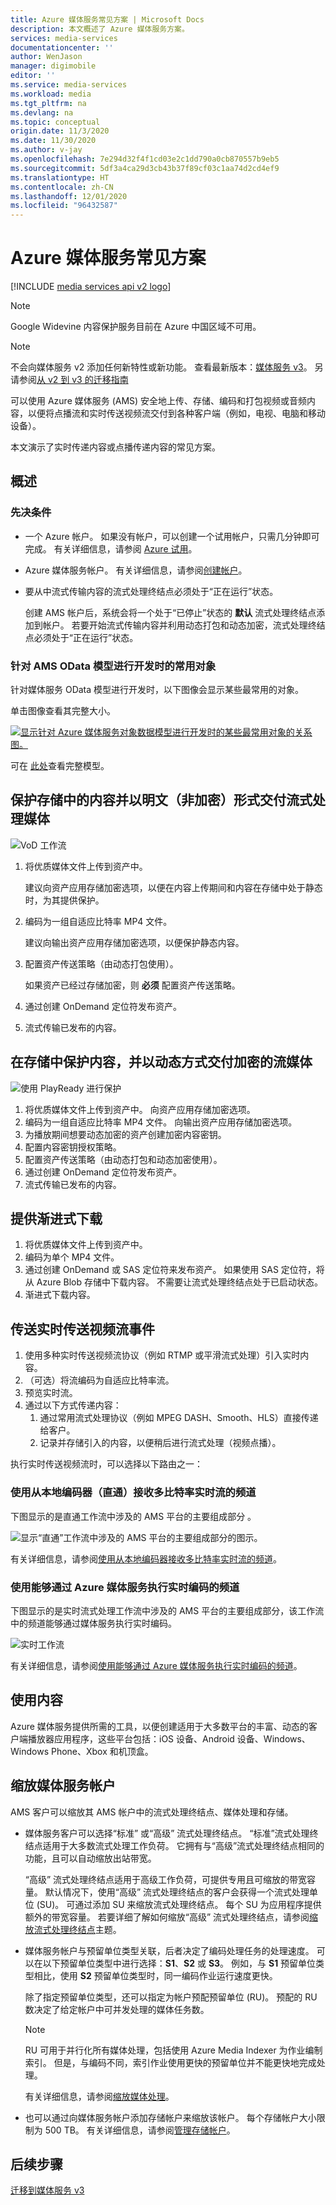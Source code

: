 ```yaml
---
title: Azure 媒体服务常见方案 | Microsoft Docs
description: 本文概述了 Azure 媒体服务方案。
services: media-services
documentationcenter: ''
author: WenJason
manager: digimobile
editor: ''
ms.service: media-services
ms.workload: media
ms.tgt_pltfrm: na
ms.devlang: na
ms.topic: conceptual
origin.date: 11/3/2020
ms.date: 11/30/2020
ms.author: v-jay
ms.openlocfilehash: 7e294d32f4f1cd03e2c1dd790a0cb870557b9eb5
ms.sourcegitcommit: 5df3a4ca29d3cb43b37f89cf03c1aa74d2cd4ef9
ms.translationtype: HT
ms.contentlocale: zh-CN
ms.lasthandoff: 12/01/2020
ms.locfileid: "96432587"
---
```

# <a name="azure-media-services-common-scenarios"></a>Azure 媒体服务常见方案

[!INCLUDE [media services api v2 logo](./includes/v2-hr.md)]

> [!NOTE]
> Google Widevine 内容保护服务目前在 Azure 中国区域不可用。

> [!NOTE]
> 不会向媒体服务 v2 添加任何新特性或新功能。 查看最新版本：[媒体服务 v3](../latest/media-services-overview.md)。 另请参阅[从 v2 到 v3 的迁移指南](../latest/migrate-from-v2-to-v3.md)

可以使用 Azure 媒体服务 (AMS) 安全地上传、存储、编码和打包视频或音频内容，以便将点播流和实时传送视频流交付到各种客户端（例如，电视、电脑和移动设备）。

本文演示了实时传递内容或点播传递内容的常见方案。

## <a name="overview"></a>概述

### <a name="prerequisites"></a>先决条件

* 一个 Azure 帐户。 如果没有帐户，可以创建一个试用帐户，只需几分钟即可完成。 有关详细信息，请参阅 [Azure 试用](https://www.microsoft.com/china/azure/index.html?fromtype=cn)。
* Azure 媒体服务帐户。 有关详细信息，请参阅[创建帐户](media-services-portal-create-account.md)。
* 要从中流式传输内容的流式处理终结点必须处于“正在运行”状态。 

    创建 AMS 帐户后，系统会将一个处于“已停止”状态的 **默认** 流式处理终结点添加到帐户。  若要开始流式传输内容并利用动态打包和动态加密，流式处理终结点必须处于“正在运行”状态。 

### <a name="commonly-used-objects-when-developing-against-the-ams-odata-model"></a>针对 AMS OData 模型进行开发时的常用对象

针对媒体服务 OData 模型进行开发时，以下图像会显示某些最常用的对象。

单击图像查看其完整大小。  

[![显示针对 Azure 媒体服务对象数据模型进行开发时的某些最常用对象的关系图。](./media/media-services-overview/media-services-overview-object-model-small.png)](./media/media-services-overview/media-services-overview-object-model.png#lightbox)

可在 [此处](https://media.chinacloudapi.cn/API/$metadata?api-version=2.15)查看完整模型。  

## <a name="protect-content-in-storage-and-deliver-streaming-media-in-the-clear-non-encrypted"></a>保护存储中的内容并以明文（非加密）形式交付流式处理媒体

![VoD 工作流](./media/scenarios-and-availability/scenarios-and-availability01.png)

1. 将优质媒体文件上传到资产中。

    建议向资产应用存储加密选项，以便在内容上传期间和内容在存储中处于静态时，为其提供保护。

1. 编码为一组自适应比特率 MP4 文件。

    建议向输出资产应用存储加密选项，以便保护静态内容。

1. 配置资产传送策略（由动态打包使用）。

    如果资产已经过存储加密，则 **必须** 配置资产传送策略。
1. 通过创建 OnDemand 定位符发布资产。
1. 流式传输已发布的内容。

## <a name="protect-content-in-storage-deliver-dynamically-encrypted-streaming-media"></a>在存储中保护内容，并以动态方式交付加密的流媒体

![使用 PlayReady 进行保护](./media/media-services-content-protection-overview/media-services-content-protection-with-multi-drm.png)

1. 将优质媒体文件上传到资产中。 向资产应用存储加密选项。
1. 编码为一组自适应比特率 MP4 文件。 向输出资产应用存储加密选项。
1. 为播放期间想要动态加密的资产创建加密内容密钥。
1. 配置内容密钥授权策略。
1. 配置资产传送策略（由动态打包和动态加密使用）。
1. 通过创建 OnDemand 定位符发布资产。
1. 流式传输已发布的内容。

## <a name="deliver-progressive-download"></a>提供渐进式下载

1. 将优质媒体文件上传到资产中。
1. 编码为单个 MP4 文件。
1. 通过创建 OnDemand 或 SAS 定位符来发布资产。 如果使用 SAS 定位符，将从 Azure Blob 存储中下载内容。 不需要让流式处理终结点处于已启动状态。
1. 渐进式下载内容。

## <a name="delivering-live-streaming-events"></a>传送实时传送视频流事件

1. 使用多种实时传送视频流协议（例如 RTMP 或平滑流式处理）引入实时内容。
1. （可选）将流编码为自适应比特率流。
1. 预览实时流。
1. 通过以下方式传递内容：
    1. 通过常用流式处理协议（例如 MPEG DASH、Smooth、HLS）直接传递给客户。
    1. 记录并存储引入的内容，以便稍后进行流式处理（视频点播）。

执行实时传送视频流时，可以选择以下路由之一：

### <a name="working-with-channels-that-receive-multi-bitrate-live-stream-from-on-premises-encoders-pass-through"></a>使用从本地编码器（直通）接收多比特率实时流的频道

下图显示的是直通工作流中涉及的 AMS 平台的主要组成部分  。

![显示“直通”工作流中涉及的 AMS 平台的主要组成部分的图示。](./media/scenarios-and-availability/media-services-live-streaming-current.png)

有关详细信息，请参阅[使用从本地编码器接收多比特率实时流的频道](media-services-live-streaming-with-onprem-encoders.md)。

### <a name="working-with-channels-that-are-enabled-to-perform-live-encoding-with-azure-media-services"></a>使用能够通过 Azure 媒体服务执行实时编码的频道

下图显示的是实时流式处理工作流中涉及的 AMS 平台的主要组成部分，该工作流中的频道能够通过媒体服务执行实时编码。

![实时工作流](./media/scenarios-and-availability/media-services-live-streaming-new.png)

有关详细信息，请参阅[使用能够通过 Azure 媒体服务执行实时编码的频道](media-services-manage-live-encoder-enabled-channels.md)。

## <a name="consuming-content"></a>使用内容

Azure 媒体服务提供所需的工具，以便创建适用于大多数平台的丰富、动态的客户端播放器应用程序，这些平台包括：iOS 设备、Android 设备、Windows、Windows Phone、Xbox 和机顶盒。

## <a name="scaling-a-media-services-account"></a>缩放媒体服务帐户

AMS 客户可以缩放其 AMS 帐户中的流式处理终结点、媒体处理和存储。

* 媒体服务客户可以选择“标准”  或“高级”  流式处理终结点。 “标准”流式处理终结点适用于大多数流式处理工作负荷。  它拥有与“高级”流式处理终结点相同的功能，且可以自动缩放出站带宽。 

    “高级”  流式处理终结点适用于高级工作负荷，可提供专用且可缩放的带宽容量。 默认情况下，使用“高级”  流式处理终结点的客户会获得一个流式处理单位 (SU)。 可通过添加 SU 来缩放流式处理终结点。 每个 SU 为应用程序提供额外的带宽容量。 若要详细了解如何缩放“高级”  流式处理终结点，请参阅[缩放流式处理终结点](media-services-portal-scale-streaming-endpoints.md)主题。

* 媒体服务帐户与预留单位类型关联，后者决定了编码处理任务的处理速度。 可以在以下预留单位类型中进行选择：**S1**、**S2** 或 **S3**。 例如，与 **S1** 预留单位类型相比，使用 **S2** 预留单位类型时，同一编码作业运行速度更快。

    除了指定预留单位类型，还可以指定为帐户预配预留单位  (RU)。 预配的 RU 数决定了给定帐户中可并发处理的媒体任务数。

    > [!NOTE]
    > RU 可用于并行化所有媒体处理，包括使用 Azure Media Indexer 为作业编制索引。 但是，与编码不同，索引作业使用更快的预留单位并不能更快地完成处理。

    有关详细信息，请参阅[缩放媒体处理](media-services-portal-scale-media-processing.md)。

* 也可以通过向媒体服务帐户添加存储帐户来缩放该帐户。 每个存储帐户大小限制为 500 TB。 有关详细信息，请参阅[管理存储帐户](./media-services-managing-multiple-storage-accounts.md)。

## <a name="next-steps"></a>后续步骤

[迁移到媒体服务 v3](../latest/media-services-overview.md)

